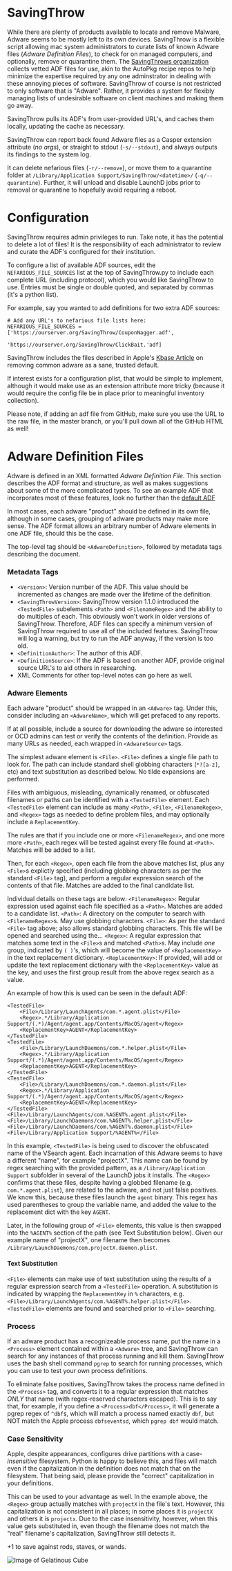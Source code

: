 SavingThrow
===========
While there are plenty of products available to locate and remove Malware, Adware seems to be mostly left to its own devices. SavingThrow is a flexible script allowing mac system administrators to curate lists of known Adware files (*Adware Definition Files*), to check for on managed computers, and optionally, remove or quarantine them. The [SavingThrows organization](https://github.com/SavingThrows/AdwareDefinitionFiles) collects vetted ADF files for use, akin to the AutoPkg recipe repos to help minimize the expertise required by any one adminstrator in dealing with these annoying pieces of software. SavingThrow of course is not restricted to only software that is "Adware". Rather, it provides a system for flexibly managing lists of undesirable software on client machines and making them go away.

SavingThrow pulls its ADF's from user-provided URL's, and caches them locally, updating the cache as necessary.

SavingThrow can report back found Adware files as a Casper extension attribute (*no args*), or straight to stdout (`-s/--stdout`), and always outputs its findings to the system log.

It can delete nefarious files (`-r/--remove`), or move them to a quarantine folder at `/Library/Application Support/SavingThrow/<datetime>/` (`-q/--quarantine`). Further, it will unload and disable LaunchD jobs prior to removal or quarantine to hopefully avoid requiring a reboot.

Configuration
=============
SavingThrow requires admin privileges to run. Take note, it has the potential to delete a lot of files! It is the responsibility of each administrator to review and curate the ADF's configured for their institution.

To configure a list of available ADF sources, edit the `NEFARIOUS_FILE_SOURCES` list at the top of SavingThrow.py to include each complete URL (including protocol), which you would like SavingThrow to use. Entries must be single or double quoted, and separated by commas (it's a python list).

For example, say you wanted to add definitions for two extra ADF sources:
```
# Add any URL's to nefarious file lists here:
NEFARIOUS_FILE_SOURCES = ['https://ourserver.org/SavingThrow/CouponNagger.adf',
						  'https://ourserver.org/SavingThrow/ClickBait.'adf]
```

SavingThrow includes the files described in Apple's [Kbase Article](https://support.apple.com/en-us/ht203987) on removing common adware as a sane, trusted default.

If interest exists for a configuration plist, that would be simple to implement, although it would make use as an extension attribute more tricky (because it would require the config file be in place prior to meaningful inventory collection).

Please note, if adding an adf file from GitHub, make sure you use the URL to the raw file, in the master branch, or you'll pull down all of the GitHub HTML as well! 

Adware Definition Files
=======================
Adware is defined in an XML formatted *Adware Definition File*. This section describes the ADF format and structure, as well as makes suggestions about some of the more complicated types. To see an example ADF that incorporates most of these features, look no further than the [default ADF]()

In most cases, each adware "product" should be defined in its own file, although in some cases, grouping of adware products may make more sense. The ADF format allows an arbitrary number of Adware elements in one ADF file, should this be the case.

The top-level tag should be `<AdwareDefinition>`, followed by metadata tags describing the document.
### Metadata Tags
- `<Version>`: Version number of the ADF. This value should be incremented as changes are made over the lifetime of the definition.
- `<SavingThrowVersion>`: SavingThrow version 1.1.0 introduced the `<TestedFile>` subelements `<Path>` and `<FilenameRegex>` and the ability to do multiples of each. This obviously won't work in older versions of SavingThrow. Therefore, ADF files can specify a minimum version of SavingThrow required to use all of the included features. SavingThrow will log a warning, but try to run the ADF anyway, if the version is too old.
- `<DefinitionAuthor>`: The author of this ADF.
- `<DefinitionSource>`: If the ADF is based on another ADF, provide original source URL's to aid others in researching.
- XML Comments for other top-level notes can go here as well.

### Adware Elements
Each adware "product" should be wrapped in an `<Adware>` tag.
Under this, consider including an `<AdwareName>`, which will get prefaced to any reports.

If at all possible, include a source for downloading the adware so interested or OCD admins can test or verify the contents of the definition. Provide as many URLs as needed, each wrapped in `<AdwareSource>` tags.

The simplest adware element is `<File>`. `<File>` defines a single file path to look for. The path can include standard shell globbing characters (`*?[a-z]`, etc) and text substitution as described below. No tilde expansions are performed.

Files with ambiguous, misleading, dynamically renamed, or obfuscated filenames or paths can be identified with a `<TestedFile>` element. Each `<TestedFile>` element can include as many `<Path>`, `<File>`, `<FilenameRegex>`, and `<Regex>` tags as needed to define problem files, and may optionally include a `ReplacementKey`.

The rules are that if you include one or more `<FilenameRegex>`, and one more more `<Path>`, each regex will be tested against every file found at `<Path>`. Matches will be added to a list.

Then, for each `<Regex>`, open each file from the above matches list, plus any `<File>`s explictly specified (including globbing characters as per the standard `<File>` tag), and perform a regular expression search of the contents of that file. Matches are added to the final candidate list.

Individual details on these tags are below:
`<FilenameRegex>`: Regular expression used against each file specified as a `<Path>`. Matches are added to a candidate list.
`<Path>`: A directory on the computer to search with `<FilenameRegex>`s. May use globbing characters.
`<File>`: As per the standard `<File>` tag above; also allows standard globbing characters. This file will be opened and searched using the...
`<Regex>`: A regular expression that matches some text in the `<File>`s and matched `<Path>`s. May include *one* group, indicated by `( )`'s, which will become the value of `<ReplacementKey>` in the text replacement dictionary.
`<ReplacementKey>`: If provided, will add or update the text replacement dictionary with the `<ReplacementKey>` value as the key, and uses the first group result from the above regex search as a value.

An example of how this is used can be seen in the default ADF:
```
<TestedFile>
	<File>/Library/LaunchAgents/com.*.agent.plist</File>
	<Regex>.*/Library/Application Support/(.*)/Agent/agent.app/Contents/MacOS/agent</Regex>
	<ReplacementKey>AGENT</ReplacementKey>
</TestedFile>
<TestedFile>
	<File>/Library/LaunchDaemons/com.*.helper.plist</File>
	<Regex>.*/Library/Application Support/(.*)/Agent/agent.app/Contents/MacOS/agent</Regex>
	<ReplacementKey>AGENT</ReplacementKey>
</TestedFile>
<TestedFile>
	<File>/Library/LaunchDaemons/com.*.daemon.plist</File>
	<Regex>.*/Library/Application Support/(.*)/Agent/agent.app/Contents/MacOS/agent</Regex>
	<ReplacementKey>AGENT</ReplacementKey>
</TestedFile>
<File>/Library/LaunchAgents/com.%AGENT%.agent.plist</File>
<File>/Library/LaunchDaemons/com.%AGENT%.helper.plist</File>
<File>/Library/LaunchDaemons/com.%AGENT%.daemon.plist</File>
<File>/Library/Application Support/%AGENT%</File>
```
In this example, `<TestedFile>` is being used to discover the obfuscated name of the VSearch agent. Each incarnation of this Adware seems to have a different "name", for example "projectX". This name can be found by regex searching with the provided pattern, as a `/Library/Application Support` subfolder in several of the LaunchD jobs it installs. The `<Regex>` confirms that these files, despite having a globbed filename (e.g. `com.*.agent.plist`), are related to the adware, and not just false positives. We know this, because these files launch the `agent` binary. This regex has used parentheses to group the variable name, and added the value to the replacement dict with the key `AGENT`.

Later, in the following group of `<File>` elements, this value is then swapped into the `%AGENT%` section of the path (see Text Substitution below). Given our example name of "projectX", one filename then becomes `/Library/LaunchDaemons/com.projectX.daemon.plist`.

#### Text Substitution
`<File>` elements can make use of text substitution using the results of a regular expression search from a `<TestedFile>` operation. A substitution is indicated by wrapping the `ReplacementKey` in `%` characters, e.g. `<File>/Library/LaunchAgents/com.%AGENT%.helper.plist</File>`. `<TestedFile>` elements are found and searched prior to `<File>` searching.

### Process
If an adware product has a recognizeable process name, put the name in a `<Process>` element contained within a `<Adware>` tree, and SavingThrow can search for any instances of that process running and kill them. SavingThrow uses the bash shell command `pgrep` to search for running processes, which you can use to test your own process definitions.

To eliminate false positives, SavingThrow takes the process name defined in the `<Process>` tag, and converts it to a regular expression that matches *ONLY* that name (with regex-reserved characters escaped). This is to say that, for example, if you define a `<Process>dbf</Process>`, it will generate a pgrep regex of `^dbf$`, which will match a process named exactly `dbf`, but NOT match the Apple process `dbfseventsd`, which `pgrep dbf` would match.

### Case Sensitivity
Apple, despite appearances, configures drive partitions with a case-*insensitive* filesystem. Python is happy to believe this, and files will match even if the capitalization in the definition does not match that on the filesystem. That being said, please provide the "correct" capitalization in your definitions.

This can be used to your advantage as well. In the example above, the `<Regex>` group actually matches with `projectX` in the file's text. However, this capitalization is not consistent in all places; in some places it is `projectX` and others it is `projectx`. Due to the case insensitivity, however, when this value gets substituted in, even though the filename does not match the "real" filename's capitalization, SavingThrow still detects it.

+1 to save against rods, staves, or wands.

![Image of Gelatinous Cube](http://media.tumblr.com/1f75ab89cd54f34d7441afb1bf4442c3/tumblr_inline_mzsyks2vh31qfgehu.png)
